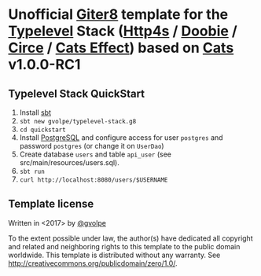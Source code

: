 Unofficial [Giter8][g8] template for the [Typelevel][typelevel] Stack ([Http4s][http4s] / [Doobie][doobie] / [Circe][circe] / [Cats Effect][cats-effect]) based on [Cats][cats] v1.0.0-RC1
==========================================================================================================================================================================================

Typelevel Stack QuickStart
--------------------------

1. Install [sbt][sbt]
2. `sbt new gvolpe/typelevel-stack.g8`
3. `cd quickstart`
4. Install [PostgreSQL][postgresql] and configure access for user `postgres` and password `postgres` (or change it on `UserDao`)
5. Create database `users` and table `api_user` (see src/main/resources/users.sql).
6. `sbt run`
7. `curl http://localhost:8080/users/$USERNAME`

Template license
----------------
Written in <2017> by [@gvolpe][gvolpe]

To the extent possible under law, the author(s) have dedicated all copyright and related
and neighboring rights to this template to the public domain worldwide.
This template is distributed without any warranty. See <http://creativecommons.org/publicdomain/zero/1.0/>.

[g8]: http://www.foundweekends.org/giter8/
[typelevel]: https://typelevel.org
[http4s]: http://http4s.org/
[doobie]: http://tpolecat.github.io/doobie/
[circe]: https://circe.github.io/circe/
[cats-effect]: https://github.com/typelevel/cats-effect
[cats]: https://typelevel.org/cats/

[sbt]: http://www.scala-sbt.org/1.x/docs/Setup.html
[postgresql]: https://www.postgresql.org/download/
[gvolpe]: https://github.com/gvolpe

